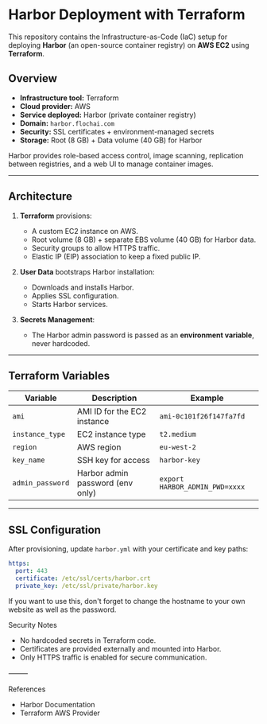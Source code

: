 # Harbor Deployment with Terraform

This repository contains the Infrastructure-as-Code (IaC) setup for deploying **Harbor** (an open-source container registry) on **AWS EC2** using **Terraform**.  

## Overview

- **Infrastructure tool:** Terraform  
- **Cloud provider:** AWS  
- **Service deployed:** Harbor (private container registry)  
- **Domain:** `harbor.flochai.com`  
- **Security:** SSL certificates + environment-managed secrets  
- **Storage:** Root (8 GB) + Data volume (40 GB) for Harbor  

Harbor provides role-based access control, image scanning, replication between registries, and a web UI to manage container images.  

---

## Architecture

1. **Terraform** provisions:
   - A custom EC2 instance on AWS.  
   - Root volume (8 GB) + separate EBS volume (40 GB) for Harbor data.  
   - Security groups to allow HTTPS traffic.  
   - Elastic IP (EIP) association to keep a fixed public IP.  

2. **User Data** bootstraps Harbor installation:
   - Downloads and installs Harbor.  
   - Applies SSL configuration.  
   - Starts Harbor services.  

3. **Secrets Management**:
   - The Harbor admin password is passed as an **environment variable**, never hardcoded.  

---

## Terraform Variables

| Variable        | Description                         | Example                  |
|-----------------|-------------------------------------|--------------------------|
| `ami`           | AMI ID for the EC2 instance         | `ami-0c101f26f147fa7fd`  |
| `instance_type` | EC2 instance type                   | `t2.medium`              |
| `region`        | AWS region                          | `eu-west-2`              |
| `key_name`      | SSH key for access                  | `harbor-key`             |
| `admin_password`| Harbor admin password (env only)    | `export HARBOR_ADMIN_PWD=xxxx` |

---

## SSL Configuration

After provisioning, update `harbor.yml` with your certificate and key paths:  

```yaml
https:
  port: 443
  certificate: /etc/ssl/certs/harbor.crt
  private_key: /etc/ssl/private/harbor.key
```
If you want to use this, don't forget to change the hostname to your own website as well as the password. 

Security Notes

- No hardcoded secrets in Terraform code.
- Certificates are provided externally and mounted into Harbor.
- Only HTTPS traffic is enabled for secure communication.

⸻

References

- Harbor Documentation
- Terraform AWS Provider
